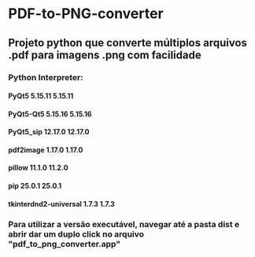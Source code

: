 # PDF-to-PNG-converter

## Projeto python que converte múltiplos arquivos .pdf para imagens .png com facilidade



### Python Interpreter:

#### PyQt5	5.15.11	5.15.11
#### PyQt5-Qt5	5.15.16	5.15.16
#### PyQt5_sip	12.17.0	12.17.0
#### pdf2image	1.17.0	1.17.0
#### pillow	11.1.0	11.2.0
####  pip	25.0.1	25.0.1
#### tkinterdnd2-universal	1.7.3	1.7.3



### Para utilizar a versão executável, navegar até a pasta dist e abrir dar um duplo click no arquivo "pdf_to_png_converter.app"
